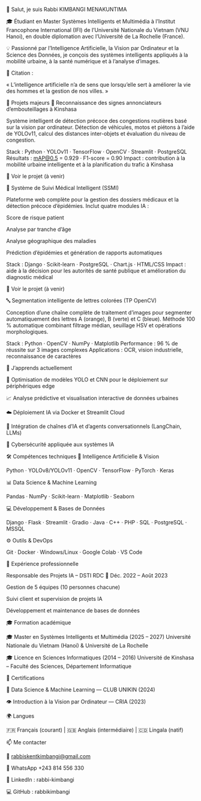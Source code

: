 👋 Salut, je suis Rabbi KIMBANGI MENAKUNTIMA

🎓 Étudiant en Master Systèmes Intelligents et Multimédia à l’Institut Francophone International (IFI) de l’Université Nationale du Vietnam (VNU Hanoi), en double diplomation avec l’Université de La Rochelle (France).

💡 Passionné par l’Intelligence Artificielle, la Vision par Ordinateur et la Science des Données,
je conçois des systèmes intelligents appliqués à la mobilité urbaine, à la santé numérique et à l’analyse d’images.

📜 Citation :

« L’intelligence artificielle n’a de sens que lorsqu’elle sert à améliorer la vie des hommes et la gestion de nos villes. »

🚀 Projets majeurs
🚦 Reconnaissance des signes annonciateurs d’embouteillages à Kinshasa

Système intelligent de détection précoce des congestions routières basé sur la vision par ordinateur.
Détection de véhicules, motos et piétons à l’aide de YOLOv11, calcul des distances inter-objets et évaluation du niveau de congestion.

Stack : Python · YOLOv11 · TensorFlow · OpenCV · Streamlit · PostgreSQL
Résultats : mAP@0.5 = 0.929 · F1-score = 0.90
Impact : contribution à la mobilité urbaine intelligente et à la planification du trafic à Kinshasa

🔗 Voir le projet (à venir)

🏥 Système de Suivi Médical Intelligent (SSMI)

Plateforme web complète pour la gestion des dossiers médicaux et la détection précoce d’épidémies.
Inclut quatre modules IA :

Score de risque patient

Analyse par tranche d’âge

Analyse géographique des maladies

Prédiction d’épidémies et génération de rapports automatiques

Stack : Django · Scikit-learn · PostgreSQL · Chart.js · HTML/CSS
Impact : aide à la décision pour les autorités de santé publique et amélioration du diagnostic médical

🔗 Voir le projet (à venir)

🔤 Segmentation intelligente de lettres colorées (TP OpenCV)

Conception d’une chaîne complète de traitement d’images pour segmenter automatiquement des lettres A (orange), B (verte) et C (bleue).
Méthode 100 % automatique combinant filtrage médian, seuillage HSV et opérations morphologiques.

Stack : Python · OpenCV · NumPy · Matplotlib
Performance : 96 % de réussite sur 3 images complexes
Applications : OCR, vision industrielle, reconnaissance de caractères

🧠 J’apprends actuellement

🚀 Optimisation de modèles YOLO et CNN pour le déploiement sur périphériques edge

📈 Analyse prédictive et visualisation interactive de données urbaines

☁️ Déploiement IA via Docker et Streamlit Cloud

🧩 Intégration de chaînes d’IA et d’agents conversationnels (LangChain, LLMs)

🔐 Cybersécurité appliquée aux systèmes IA

🛠️ Compétences techniques
🤖 Intelligence Artificielle & Vision

Python · YOLOv8/YOLOv11 · OpenCV · TensorFlow · PyTorch · Keras

📊 Data Science & Machine Learning

Pandas · NumPy · Scikit-learn · Matplotlib · Seaborn

💻 Développement & Bases de Données

Django · Flask · Streamlit · Gradio · Java · C++ · PHP · SQL · PostgreSQL · MSSQL

⚙️ Outils & DevOps

Git · Docker · Windows/Linux · Google Colab · VS Code

💼 Expérience professionnelle

Responsable des Projets IA – DSTI RDC
📆 Déc. 2022 – Août 2023

Gestion de 5 équipes (10 personnes chacune)

Suivi client et supervision de projets IA

Développement et maintenance de bases de données

🎓 Formation académique

🎓 Master en Systèmes Intelligents et Multimédia (2025 – 2027)
Université Nationale du Vietnam (Hanoi) & Université de La Rochelle

🎓 Licence en Sciences Informatiques (2014 – 2016)
Université de Kinshasa – Faculté des Sciences, Département Informatique

📜 Certifications

🧠 Data Science & Machine Learning — CLUB UNIKIN (2024)

👁️ Introduction à la Vision par Ordinateur — CRIA (2023)

🌍 Langues

🇫🇷 Français (courant) | 🇬🇧 Anglais (intermédiaire) | 🇨🇩 Lingala (natif)

📫 Me contacter

📧 rabbiskentkimbangi@gmail.com

💬 WhatsApp +243 814 556 330

🔗 LinkedIn : rabbi-kimbangi

💻 GitHub : rabbikimbangi
